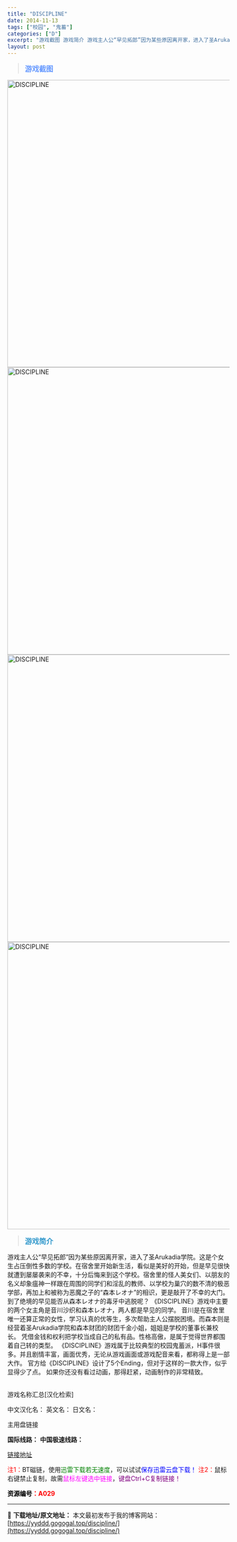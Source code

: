 ```yaml
---
title: "DISCIPLINE"
date: 2014-11-13
tags: ["校园", "鬼蓄"]
categories: ["D"]
excerpt: "游戏截图 游戏简介 游戏主人公“早见拓郎”因为某些原因离开家，进入了圣Arukadia学院。这是个女生占压倒性多数的学校。在宿舍里开始新生活，看似是美好的开始，但是早见很快就遭到屡屡袭来的不幸，十分后悔来到这个学校。宿舍里的怪人美女们、以朋友的名义却象瘟神一样跟在周围的同学们和淫乱的教师、以学校为巢&hellip;"
layout: post
---
```


<div>
<blockquote><b><span style="font-size: 12pt; color: #6699ff;">游戏截图</span></b></blockquote>
<div><img title="点击放大" src="https://yyddd.gogogal.top/wp-content/uploads/2025/04/20250429_6810ee71315ae.webp" alt="DISCIPLINE" width="650" /></div>
<div><img title="点击放大" src="https://yyddd.gogogal.top/wp-content/uploads/2025/04/20250429_6810ee7290984.webp" alt="DISCIPLINE" width="650" /></div>
<div><img title="点击放大" src="https://yyddd.gogogal.top/wp-content/uploads/2025/04/20250429_6810ee73eb884.webp" alt="DISCIPLINE" width="650" /></div>
<div><img title="点击放大" src="https://yyddd.gogogal.top/wp-content/uploads/2025/04/20250429_6810ee76119f6.webp" alt="DISCIPLINE" width="650" /></div>
<blockquote><b><span style="font-size: 12pt; color: #3399cc;">游戏简介</span></b></blockquote>
<div>游戏主人公“早见拓郎”因为某些原因离开家，进入了圣Arukadia学院。这是个女生占压倒性多数的学校。在宿舍里开始新生活，看似是美好的开始，但是早见很快就遭到屡屡袭来的不幸，十分后悔来到这个学校。宿舍里的怪人美女们、以朋友的名义却象瘟神一样跟在周围的同学们和淫乱的教师、以学校为巢穴的数不清的极恶学部，再加上和被称为恶魔之子的“森本レオナ”的相识，更是敲开了不幸的大门。到了绝境的早见能否从森本レオナ的毒牙中逃脱呢？
《DISCIPLINE》游戏中主要的两个女主角是音川沙织和森本レオナ，两人都是早见的同学。
音川是在宿舍里唯一还算正常的女性，学习认真的优等生，多次帮助主人公摆脱困境。而森本则是经营着圣Arukadia学院和森本财团的财团千金小姐，姐姐是学校的董事长兼校长。
凭借金钱和权利把学校当成自己的私有品。性格高傲，是属于觉得世界都围着自己转的类型。
《DISCIPLINE》游戏属于比较典型的校园鬼蓄派，H事件很多。并且剧情丰富，画面优秀，无论从游戏画面或游戏配音来看，都称得上是一部大作。
官方给《DISCIPLINE》设计了5个Ending，但对于这样的一款大作，似乎显得少了点。
如果你还没有看过动画，那得赶紧，动画制作的非常精致。</div>
&nbsp;

游戏名称汇总[汉化检索]

中文汉化名：
英文名：
日文名：
</div>
<div class="panel panel-primary">
<div class="panel-heading">主用盘链接</div>
<div class="panel-body">

<b>国际线路：</b>
<b>中国极速线路：</b>

<!--wechatfans start-->

<a href="https://pan.xunlei.com/s/VOR9gWFe9w2eGlYHtuhXhunaA1?pwd=5mtr#">链接地址</a>

<!--wechatfans end-->
<span style="color: #ff0000;">注1：</span>BT磁链，使用<span style="color: #008000;">迅雷下载若无速度</span>，可以试试<span style="color: #0000ff;">保存迅雷云盘下载！</span>
<span style="color: #ff0000;">注2：</span>鼠标右键禁止复制，故需<span style="color: #ff00ff;">鼠标左键选中链接</span>，<span style="color: #800080;">键盘Ctrl+C复制链接！</span>

</div>
<div class="panel-footer"><span style="color: #ff0000;"><b><span style="color: #000000;">资源编号</span>：A029</b></span></div>
</div>

---
📖 **下载地址/原文地址：** 本文最初发布于我的博客网站：[https://yyddd.gogogal.top/discipline/](https://yyddd.gogogal.top/discipline/)

